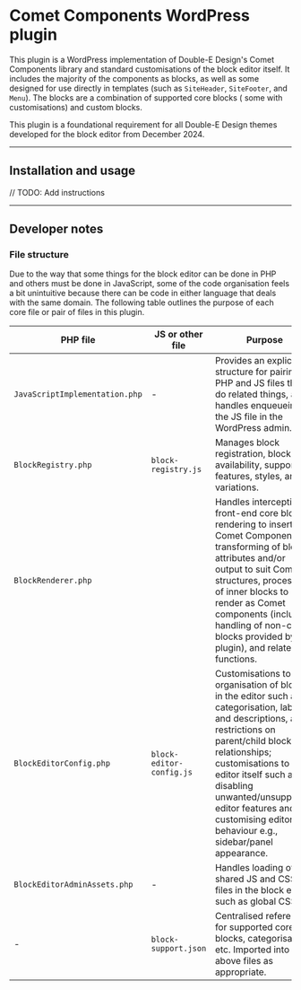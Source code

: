 # Comet Components WordPress plugin

This plugin is a WordPress implementation of Double-E Design's Comet Components library and standard customisations of
the block editor itself. It includes the majority of the components as blocks, as well as some designed for use directly
in templates (such as `SiteHeader`, `SiteFooter`, and `Menu`). The blocks are a combination of supported core blocks (
some with customisations) and custom blocks.

This plugin is a foundational requirement for all Double-E Design themes developed for the block editor
from December 2024.

---

## Installation and usage

// TODO: Add instructions

---

## Developer notes

### File structure

Due to the way that some things for the block editor can be done in PHP and others must be done in JavaScript, some of
the code organisation feels a bit unintuitive because there can be code in either language that deals with the same
domain. The following table outlines the purpose of each core file or pair of files in this plugin.

| PHP file                       | JS or other file         | Purpose                                                                                                                                                                                                                                                                                                                       |
|--------------------------------|--------------------------|-------------------------------------------------------------------------------------------------------------------------------------------------------------------------------------------------------------------------------------------------------------------------------------------------------------------------------|
| `JavaScriptImplementation.php` | -                        | Provides an explicit structure for pairing PHP and JS files that do related things, and handles enqueueing of the JS file in the WordPress admin.                                                                                                                                                                             |
| `BlockRegistry.php`            | `block-registry.js`      | Manages block registration, block availability, supported features, styles, and variations.                                                                                                                                                                                                                                   |
| `BlockRenderer.php`            |                          | Handles intercepting front-end core block rendering to insert Comet Components, transforming of block attributes and/or output to suit Comet structures, processing of inner blocks to render as Comet components (including handling of non-core blocks provided by the plugin), and related functions.                      |
| `BlockEditorConfig.php`        | `block-editor-config.js` | Customisations to the organisation of blocks in the editor such as categorisation, labels and descriptions, and restrictions on parent/child block relationships; customisations to the editor itself such as disabling unwanted/unsupported editor features and customising editor behaviour e.g., sidebar/panel appearance. |
| `BlockEditorAdminAssets.php`   | -                        | Handles loading of shared JS and CSS files in the block editor such as global CSS.                                                                                                                                                                                                                                            |
| -                              | `block-support.json`     | Centralised reference for supported core blocks, categorisation, etc. Imported into the above files as appropriate.                                                                                                                                                                                                           |

